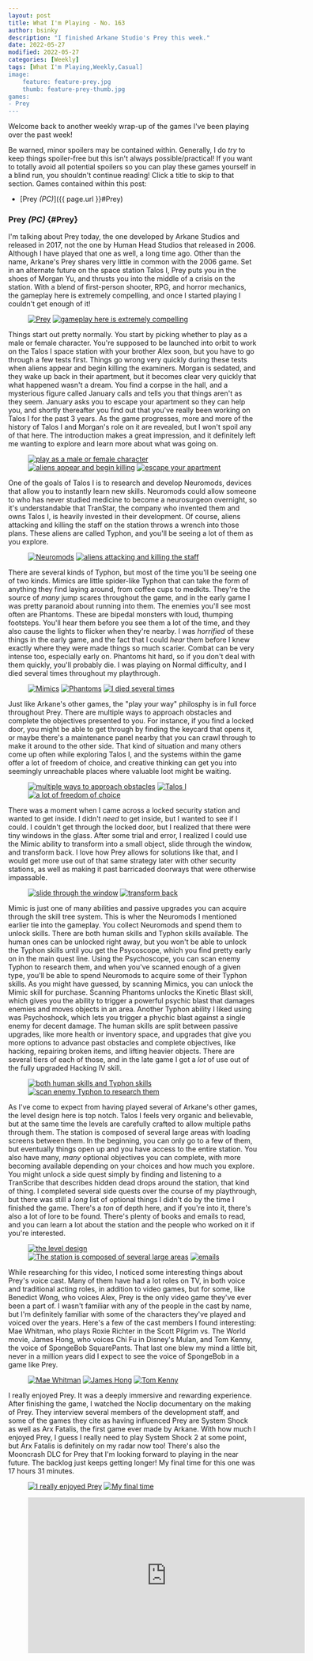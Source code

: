 ```yaml
---
layout: post
title: What I'm Playing - No. 163
author: bsinky
description: "I finished Arkane Studio's Prey this week."
date: 2022-05-27
modified: 2022-05-27
categories: [Weekly]
tags: [What I'm Playing,Weekly,Casual]
image:
    feature: feature-prey.jpg
    thumb: feature-prey-thumb.jpg
games:
- Prey
---
```


Welcome back to another weekly wrap-up of the games I've been playing over the
past week!

Be warned, minor spoilers may be contained within. Generally, I do *try* to keep
things spoiler-free but this isn't always possible/practical! If you want to
totally avoid all potential spoilers so you can play these games yourself in a
blind run, you shouldn't continue reading! Click a title to skip to that section.
Games contained within this post:

 - [Prey *(PC)*]({{ page.url }}#Prey)

<!--more-->

### Prey *(PC)*    {#Prey}

I'm talking about Prey today, the one developed by Arkane Studios and released
in 2017, not the one by Human Head Studios that released in 2006. Although I
have played that one as well, a long time ago. Other than the name, Arkane's
Prey shares very little in common with the 2006 game. Set in an alternate future
on the space station Talos I, Prey puts you in the shoes of Morgan Yu, and
thrusts you into the middle of a crisis on the station. With a blend of
first-person shooter, RPG, and horror mechanics, the gameplay here is extremely
compelling, and once I started playing I couldn't get enough of it!

<figure class="half">
    <a href="https://i.imgur.com/Ag5JdRr.jpg"><img src="https://i.imgur.com/Ag5JdRrm.jpg" alt="Prey"/></a>
    <a href="https://i.imgur.com/jyxo2Q9.jpg"><img src="https://i.imgur.com/jyxo2Q9m.jpg" alt="gameplay here is extremely compelling"/></a>
</figure>

Things start out pretty normally. You start by picking whether to play as a male
or female character. You're supposed to be launched into orbit to work on the
Talos I space station with your brother Alex soon, but you have to go through a
few tests first. Things go wrong very quickly during these tests when aliens
appear and begin killing the examiners. Morgan is sedated, and they wake up back
in their apartment, but it becomes clear very quickly that what happened wasn't
a dream. You find a corpse in the hall, and a mysterious figure called January
calls and tells you that things aren't as they seem. January asks you to escape
your apartment so they can help you, and shortly thereafter you find out that
you've really been working on Talos I for the past 3 years. As the game
progresses, more and more of the history of Talos I and Morgan's role on it are
revealed, but I won't spoil any of that here. The introduction makes a great
impression, and it definitely left me wanting to explore and learn more about
what was going on.

<figure class="third">
    <a href="https://i.imgur.com/QXY6AZp.jpg"><img src="https://i.imgur.com/QXY6AZpm.jpg" alt="play as a male or female character"/></a>
    <a href="https://i.imgur.com/tA0SER8.jpg"><img src="https://i.imgur.com/tA0SER8m.jpg" alt="aliens appear and begin killing"/></a>
    <a href="https://i.imgur.com/epCXNxu.jpg"><img src="https://i.imgur.com/epCXNxum.jpg" alt="escape your apartment"/></a>
</figure>

One of the goals of Talos I is to research and develop Neuromods, devices that
allow you to instantly learn new skills. Neuromods could allow someone to who
has never studied medicine to become a neurosurgeon overnight, so it's
understandable that TranStar, the company who invented them and owns Talos I, is
heavily invested in their development. Of course, aliens attacking and killing
the staff on the station throws a wrench into those plans. These aliens are
called Typhon, and you'll be seeing a lot of them as you explore.

<figure class="half">
    <a href="https://i.imgur.com/77l2K2b.jpg"><img src="https://i.imgur.com/77l2K2bm.jpg" alt="Neuromods"/></a>
    <a href="https://i.imgur.com/7gR1g67.jpg"><img src="https://i.imgur.com/7gR1g67m.jpg" alt="aliens attacking and killing the staff"/></a>
</figure>

There are several kinds of Typhon, but most of the time you'll be seeing one of
two kinds. Mimics are little spider-like Typhon that can take the form of
anything they find laying around, from coffee cups to medkits. They're the
source of *many* jump scares throughout the game, and in the early game I was
pretty paranoid about running into them. The enemies you'll see most often are
Phantoms. These are bipedal monsters with loud, thumping footsteps. You'll hear
them before you see them a lot of the time, and they also cause the lights to
flicker when they're nearby. I was *horrified* of these things in the early
game, and the fact that I could *hear* them before I knew exactly where they
were made things so much scarier. Combat can be very intense too, especially
early on. Phantoms hit hard, so if you don't deal with them quickly, you'll
probably die. I was playing on Normal difficulty, and I died several times
throughout my playthrough.

<figure class="third">
    <a href="https://i.imgur.com/dnTgf44.jpg"><img src="https://i.imgur.com/dnTgf44m.jpg" alt="Mimics"/></a>
    <a href="https://i.imgur.com/re7rkJZ.jpg"><img src="https://i.imgur.com/re7rkJZm.jpg" alt="Phantoms"/></a>
    <a href="https://i.imgur.com/Xjxag6T.jpg"><img src="https://i.imgur.com/Xjxag6Tm.jpg" alt="I died several times"/></a>
</figure>

Just like Arkane's other games, the "play your way" philosphy is in full force
throughout Prey. There are multiple ways to approach obstacles and complete the
objectives presented to you. For instance, if you find a locked door, you might
be able to get through by finding the keycard that opens it, or maybe there's a
maintenance panel nearby that you can crawl through to make it around to the
other side. That kind of situation and many others come up often while exploring
Talos I, and the systems within the game offer a lot of freedom of choice, and
creative thinking can get you into seemingly unreachable places where valuable
loot might be waiting.

<figure class="third">
    <a href="https://i.imgur.com/q3SHkjj.jpg"><img src="https://i.imgur.com/q3SHkjjm.jpg" alt="multiple ways to approach obstacles"/></a>
    <a href="https://i.imgur.com/3m8yv0I.jpg"><img src="https://i.imgur.com/3m8yv0Im.jpg" alt="Talos I"/></a>
    <a href="https://i.imgur.com/fksqq2w.jpg"><img src="https://i.imgur.com/fksqq2wm.jpg" alt="a lot of freedom of choice"/></a>
</figure>

There was a moment when I came across a locked security station and wanted to
get inside. I didn't *need* to get inside, but I wanted to see if I could. I
couldn't get through the locked door, but I realized that there were tiny
windows in the glass. After some trial and error, I realized I could use the
Mimic ability to transform into a small object, slide through the window, and
transform back. I love how Prey allows for solutions like that, and I would get
more use out of that same strategy later with other security stations, as well
as making it past barricaded doorways that were otherwise impassable.

<figure class="half">
    <a href="https://i.imgur.com/PfMT73Y.jpg"><img src="https://i.imgur.com/PfMT73Ym.jpg" alt="slide through the window"/></a>
    <a href="https://i.imgur.com/Q4uBEe9.jpg"><img src="https://i.imgur.com/Q4uBEe9m.jpg" alt="transform back"/></a>
</figure>

Mimic is just one of many abilities and passive upgrades you can acquire through
the skill tree system. This is wher the Neuromods I mentioned earlier tie into
the gameplay. You collect Neuromods and spend them to unlock skills. There are
both human skills and Typhon skills available. The human ones can be unlocked
right away, but you won't be able to unlock the Typhon skills until you get the
Psycoscope, which you find pretty early on in the main quest line. Using the
Psychoscope, you can scan enemy Typhon to research them, and when you've scanned
enough of a given type, you'll be able to spend Neuromods to acquire some of
their Typhon skills. As you might have guessed, by scanning Mimics, you can
unlock the Mimic skill for purchase. Scanning Phantoms unlocks the Kinetic Blast
skill, which gives you the ability to trigger a powerful psychic blast that
damages enemies and moves objects in an area. Another Typhon ability I liked
using was Psychoshock, which lets you trigger a phychic blast against a single
enemy for decent damage. The human skills are split between passive upgrades,
like more health or inventory space, and upgrades that give you more options to
advance past obstacles and complete objectives, like hacking, repairing broken
items, and lifting heavier objects. There are several tiers of each of those,
and in the late game I got a *lot* of use out of the fully upgraded Hacking IV
skill.

<figure class="half">
    <a href="https://i.imgur.com/iUlSams.jpg"><img src="https://i.imgur.com/iUlSamsm.jpg" alt="both human skills and Typhon skills"/></a>
    <a href="https://i.imgur.com/Cx1cmCC.jpg"><img src="https://i.imgur.com/Cx1cmCCm.jpg" alt="scan enemy Typhon to research them"/></a>
</figure>

As I've come to expect from having played several of Arkane's other games, the
level design here is top notch. Talos I feels very organic and believable, but
at the same time the levels are carefully crafted to allow multiple paths
through them. The station is composed of several large areas with loading
screens between them. In the beginning, you can only go to a few of them, but
eventually things open up and you have access to the entire station. You also
have many, *many* optional objectives you can complete, with more becoming
available depending on your choices and how much you explore. You might unlock a
side quest simply by finding and listening to a TranScribe that describes hidden
dead drops around the station, that kind of thing. I completed several side
quests over the course of my playthrough, but there was still a *long* list of
optional things I didn't do by the time I finished the game. There's a *ton* of
depth here, and if you're into it, there's also a lot of lore to be found.
There's plenty of books and emails to read, and you can learn a lot about the
station and the people who worked on it if you're interested.

<figure class="third">
    <a href="https://i.imgur.com/ChToIV9.jpg"><img src="https://i.imgur.com/ChToIV9m.jpg" alt="the level design"/></a>
    <a href="https://i.imgur.com/TuJvZPe.jpg"><img src="https://i.imgur.com/TuJvZPem.jpg" alt="The station is composed of several large areas"/></a>
    <a href="https://i.imgur.com/2A7PBT7.jpg"><img src="https://i.imgur.com/2A7PBT7m.jpg" alt="emails"/></a>
</figure>

While researching for this video, I noticed some interesting things about Prey's
voice cast. Many of them have had a lot roles on TV, in both voice and
traditional acting roles, in addition to video games, but for some, like
Benedict Wong, who voices Alex, Prey is the only video game they've ever been a
part of. I wasn't familiar with any of the people in the cast by name, but I'm
definitely familiar with some of the characters they've played and voiced over
the years. Here's a few of the cast members I found interesting: Mae Whitman,
who plays Roxie Richter in the Scott Pilgrim vs. The World movie, James Hong,
who voices Chi Fu in Disney's Mulan, and Tom Kenny, the voice of SpongeBob
SquarePants. That last one blew my mind a little bit, never in a million years
did I expect to see the voice of SpongeBob in a game like Prey.

<figure class="third">
    <a href="https://i.imgur.com/DPrdtzz.jpg"><img src="https://i.imgur.com/DPrdtzzm.jpg" alt="Mae Whitman"/></a>
    <a href="https://i.imgur.com/B1sVESL.jpg"><img src="https://i.imgur.com/B1sVESLm.jpg" alt="James Hong"/></a>
    <a href="https://i.imgur.com/6Py4O6K.jpg"><img src="https://i.imgur.com/6Py4O6Km.jpg" alt="Tom Kenny"/></a>
</figure>

I really enjoyed Prey. It was a deeply immersive and rewarding experience. After
finishing the game, I watched the Noclip documentary on the making of Prey. They
interview several members of the development staff, and some of the games they
cite as having influenced Prey are System Shock as well as Arx Fatalis, the
first game ever made by Arkane. With how much I enjoyed Prey, I guess I really
need to play System Shock 2 at some point, but Arx Fatalis is definitely on my
radar now too! There's also the Mooncrash DLC for Prey that I'm looking forward
to playing in the near future. The backlog just keeps getting longer! My final
time for this one was 17 hours 31 minutes.

<figure class="half">
    <a href="https://i.imgur.com/WFU4hRC.jpg"><img src="https://i.imgur.com/WFU4hRCm.jpg" alt="I really enjoyed Prey"/></a>
    <a href="https://i.imgur.com/sfAJfci.jpg"><img src="https://i.imgur.com/sfAJfcim.jpg" alt="My final time"/></a>
</figure>

<figure class="center">
    <iframe width="560" height="315" src="https://www.youtube.com/embed/kXLxaKrcFZ0" frameborder="0" allow="accelerometer; autoplay; encrypted-media; gyroscope; picture-in-picture" allowfullscreen></iframe>
</figure>

